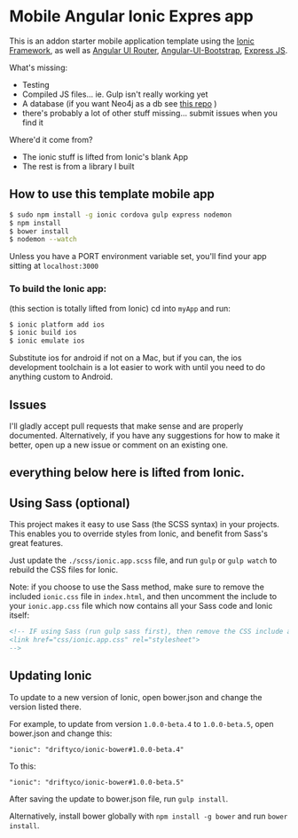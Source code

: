 Mobile Angular Ionic Expres app
===============================

This is an addon starter mobile application template using the [Ionic Framework](http://ionicframework.com/), as well as [Angular UI Router](http://angular-ui.github.io/ui-router/), [Angular-UI-Bootstrap](http://angular-ui.github.io/), [Express JS](http://expressjs.com/). 

What's missing: 
* Testing
* Compiled JS files... ie. Gulp isn't really working yet
* A database (if you want Neo4j as a db see [this repo](https://github.com/lazaruslarue/riffin-on-ripple) )
* there's probably a lot of other stuff missing... submit issues when you find it

Where'd it come from?
* The ionic stuff is lifted from Ionic's blank App
* The rest is from a library I built

## How to use this template mobile app

```bash
$ sudo npm install -g ionic cordova gulp express nodemon
$ npm install
$ bower install
$ nodemon --watch
```
Unless you have a PORT environment variable set, you'll find your app sitting at ````localhost:3000````

### To build the Ionic app:
(this section is totally lifted from Ionic)
cd into `myApp` and run:

```bash
$ ionic platform add ios
$ ionic build ios
$ ionic emulate ios
```

Substitute ios for android if not on a Mac, but if you can, the ios development toolchain is a lot easier to work with until you need to do anything custom to Android.

## Issues
I'll gladly accept pull requests that make sense and are properly documented. Alternatively, if you have any suggestions for how to make it better, open up a new issue or comment on an existing one. 

## everything below here is lifted from Ionic. 

## Using Sass (optional)

This project makes it easy to use Sass (the SCSS syntax) in your projects. This enables you to override styles from Ionic, and benefit from
Sass's great features.

Just update the `./scss/ionic.app.scss` file, and run `gulp` or `gulp watch` to rebuild the CSS files for Ionic.

Note: if you choose to use the Sass method, make sure to remove the included `ionic.css` file in `index.html`, and then uncomment
the include to your `ionic.app.css` file which now contains all your Sass code and Ionic itself:

```html
<!-- IF using Sass (run gulp sass first), then remove the CSS include above
<link href="css/ionic.app.css" rel="stylesheet">
-->
```

## Updating Ionic

To update to a new version of Ionic, open bower.json and change the version listed there.

For example, to update from version `1.0.0-beta.4` to `1.0.0-beta.5`, open bower.json and change this:

```
"ionic": "driftyco/ionic-bower#1.0.0-beta.4"
```

To this:

```
"ionic": "driftyco/ionic-bower#1.0.0-beta.5"
```

After saving the update to bower.json file, run `gulp install`.

Alternatively, install bower globally with `npm install -g bower` and run `bower install`.
